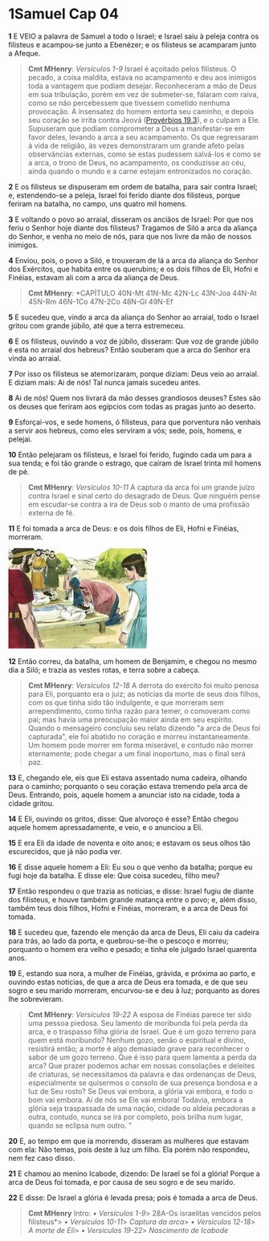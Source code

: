 # 1Samuel Cap 04

**1** 	E VEIO a palavra de Samuel a todo o Israel; e Israel saiu à peleja contra os filisteus e acampou-se junto a Ebenézer; e os filisteus se acamparam junto a Afeque.

> **Cmt MHenry**: *Versículos 1-9* Israel é açoitado pelos filisteus. O pecado, a coisa maldita, estava no acampamento e deu aos inimigos toda a vantagem que podiam desejar. Reconheceram a mão de Deus em sua tribulação, porém em vez de submeter-se, falaram com raiva, como se não percebessem que tivessem cometido nenhuma provocação. A insensatez do homem entorta seu caminho, e depois seu coração se irrita contra Jeová ([Provérbios 19.3](../20A-Pv/19.md#3)), e o culpam a Ele. Supuseram que podiam comprometer a Deus a manifestar-se em favor deles, levando a arca a seu acampamento. Os que regressaram à vida de religião, às vezes demonstraram um grande afeto pelas observâncias externas, como se estas pudessem salvá-los e como se a arca, o trono de Deus, no acampamento, os conduzisse ao céu, ainda quando o mundo e a carne estejam entronizados no coração.

**2** 	E os filisteus se dispuseram em ordem de batalha, para sair contra Israel; e, estendendo-se a peleja, Israel foi ferido diante dos filisteus, porque feriram na batalha, no campo, uns quatro mil homens.

**3** 	E voltando o povo ao arraial, disseram os anciãos de Israel: Por que nos feriu o Senhor hoje diante dos filisteus? Tragamos de Siló a arca da aliança do Senhor, e venha no meio de nós, para que nos livre da mão de nossos inimigos.

**4** 	Enviou, pois, o povo a Siló, e trouxeram de lá a arca da aliança do Senhor dos Exércitos, que habita entre os querubins; e os dois filhos de Eli, Hofni e Finéias, estavam ali com a arca da aliança de Deus.

> **Cmt MHenry**: *CAPÍTULO 40N-Mt 41N-Mc 42N-Lc 43N-Joa 44N-At 45N-Rm 46N-1Co 47N-2Co 48N-Gl 49N-Ef

**5** 	E sucedeu que, vindo a arca da aliança do Senhor ao arraial, todo o Israel gritou com grande júbilo, até que a terra estremeceu.

**6** 	E os filisteus, ouvindo a voz de júbilo, disseram: Que voz de grande júbilo é esta no arraial dos hebreus? Então souberam que a arca do Senhor era vinda ao arraial.

**7** 	Por isso os filisteus se atemorizaram, porque diziam: Deus veio ao arraial. E diziam mais: Ai de nós! Tal nunca jamais sucedeu antes.

**8** 	Ai de nós! Quem nos livrará da mão desses grandiosos deuses? Estes são os deuses que feriram aos egípcios com todas as pragas junto ao deserto.

**9** 	Esforçai-vos, e sede homens, ó filisteus, para que porventura não venhais a servir aos hebreus, como eles serviram a vós; sede, pois, homens, e pelejai.

**10** 	Então pelejaram os filisteus, e Israel foi ferido, fugindo cada um para a sua tenda; e foi tão grande o estrago, que caíram de Israel trinta mil homens de pé.

> **Cmt MHenry**: *Versículos 10-11* A captura da arca foi um grande juízo contra Israel e sinal certo do desagrado de Deus. Que ninguém pense em escudar-se contra a ira de Deus sob o manto de uma profissão externa de fé.

**11** 	E foi tomada a arca de Deus: e os dois filhos de Eli, Hofni e Finéias, morreram.

![](../Images/SweetPublishing/9-4-1.jpg) 

**12** 	Então correu, da batalha, um homem de Benjamim, e chegou no mesmo dia a Siló; e trazia as vestes rotas, e terra sobre a cabeça.

> **Cmt MHenry**: *Versículos 12-18* A derrota do exército foi muito penosa para Eli, porquanto era o juiz; as notícias da morte de seus dois filhos, com os que tinha sido tão indulgente, e que morreram sem arrependimento, como tinha razão para temer, o comoveram como pai; mas havia uma preocupação maior ainda em seu espírito. Quando o mensageiro concluiu seu relato dizendo "a arca de Deus foi capturada", ele foi abatido no coração e morreu instantaneamente. Um homem pode morrer em forma miserável, e contudo não morrer eternamente; pode chegar a um final inoportuno, mas o final será paz.

**13** 	E, chegando ele, eis que Eli estava assentado numa cadeira, olhando para o caminho; porquanto o seu coração estava tremendo pela arca de Deus. Entrando, pois, aquele homem a anunciar isto na cidade, toda a cidade gritou.

**14** 	E Eli, ouvindo os gritos, disse: Que alvoroço é esse? Então chegou aquele homem apressadamente, e veio, e o anunciou a Eli.

**15** 	E era Eli da idade de noventa e oito anos; e estavam os seus olhos tão escurecidos, que já não podia ver.

**16** 	E disse aquele homem a Eli: Eu sou o que venho da batalha; porque eu fugi hoje da batalha. E disse ele: Que coisa sucedeu, filho meu?

**17** 	Então respondeu o que trazia as notícias, e disse: Israel fugiu de diante dos filisteus, e houve também grande matança entre o povo; e, além disso, também teus dois filhos, Hofni e Finéias, morreram, e a arca de Deus foi tomada.

**18** 	E sucedeu que, fazendo ele menção da arca de Deus, Eli caiu da cadeira para trás, ao lado da porta, e quebrou-se-lhe o pescoço e morreu; porquanto o homem era velho e pesado; e tinha ele julgado Israel quarenta anos.

**19** 	E, estando sua nora, a mulher de Finéias, grávida, e próxima ao parto, e ouvindo estas notícias, de que a arca de Deus era tomada, e de que seu sogro e seu marido morreram, encurvou-se e deu à luz; porquanto as dores lhe sobrevieram.

> **Cmt MHenry**: *Versículos 19-22* A esposa de Finéias parece ter sido uma pessoa piedosa. Seu lamento de moribunda foi pela perda da arca, e o traspasso filha glória de Israel. Que é um gozo terreno para quem está moribundo? Nenhum gozo, senão o espiritual e divino, resistirá então; a morte é algo demasiado grave para reconhecer o sabor de um gozo terreno. Que é isso para quem lamenta a perda da arca? Que prazer podemos achar em nossas consolações e deleites de criaturas, se necessitamos da palavra e das ordenanças de Deus, especialmente se quisermos o consolo de sua presença bondosa e a luz de Seu rosto? Se Deus vai embora, a glória vai embora, e todo o bom vai embora. Aí de nós se Ele vai embora! Todavia, embora a glória seja traspassada de uma nação, cidade ou aldeia pecadoras a outra, contudo, nunca se irá por completo, pois brilha num lugar, quando se eclipsa num outro. "

**20** 	E, ao tempo em que ia morrendo, disseram as mulheres que estavam com ela: Não temas, pois deste à luz um filho. Ela porém não respondeu, nem fez caso disso.

**21** 	E chamou ao menino Icabode, dizendo: De Israel se foi a glória! Porque a arca de Deus foi tomada, e por causa de seu sogro e de seu marido.

**22** 	E disse: De Israel a glória é levada presa; pois é tomada a arca de Deus.


> **Cmt MHenry** Intro: *• Versículos 1-9*> 28A-Os israelitas vencidos pelos filisteus*> *• Versículos 10-11*> *Captura da arca*> *• Versículos 12-18*> *A morte de Eli*> *• Versículos 19-22*> *Nascimento de Icabode*